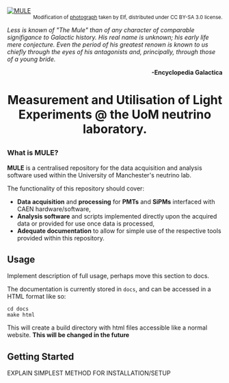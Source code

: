 <a href="https://github.com/jwaiton/MULE">
    <img src="assets/mulepngfull.png" alt="MULE" style="display: block; margin: 0;"/>
</a>
<p align="right" style="margin-top: 0;">
    <sub>Modification of <a href="https://commons.wikimedia.org/wiki/File:SupaiUSMailMules.jpg">photograph</a> taken by Elf, distributed under CC BY-SA 3.0 license.</sub>
</p>

_<p align="left">
Less is known of "The Mule" than of any character of comparable signifigance to Galactic history. His real name is unknown; his early life mere conjecture. Even the period of his greatest renown is known to us chiefly through the eyes of his antagonists and, principally, through those of a young bride. </p>_

**<p align="right"> -Encyclopedia Galactica </p>**

# <p align="center"> **M**easurement and **U**tilisation of **L**ight **E**xperiments @ the UoM neutrino laboratory. </p>

### What is MULE?

**MULE** is a centralised repository for the data acquisition and analysis software used within the University of Manchester's neutrino lab.

The functionality of this repository should cover:
- **Data acquisition** and **processing** for **PMTs** and **SiPMs** interfaced with CAEN hardware/software,
- **Analysis software** and scripts implemented directly upon the acquired data or provided for use once data is processed,
- **Adequate documentation** to allow for simple use of the respective tools provided within this repository.

## Usage

Implement description of full usage, perhaps move this section to docs.

The documentation is currently stored in `docs`, and can be accessed in a HTML format like so:

```
cd docs
make html
```

This will create a build directory with html files accessible like a normal website. **This will be changed in the future**

## Getting Started

EXPLAIN SIMPLEST METHOD FOR INSTALLATION/SETUP

